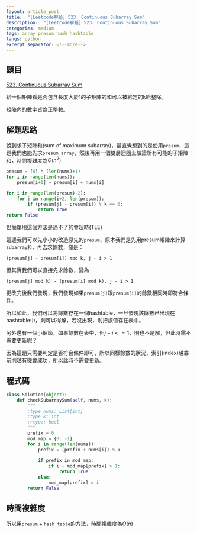 ```yaml
---
layout: article_post
title:  "[Leetcode解題] 523. Continuous Subarray Sum"
description:  "[Leetcode解題] 523. Continuous Subarray Sum"
categories: medium 
tags: array presum hash hashtable
langs: python
excerpt_separator: <!--more-->
---
```


## 題目
[523. Continuous Subarray Sum](https://leetcode.com/problems/continuous-subarray-sum/)

給一個矩陣看是否包含長度大於1的子矩陣的和可以被給定的k給整除。

矩陣內的數字皆為正整數。

<!--more-->

## 解題思路

說到求子矩陣和(sum of maximum subarray)，最直覺想到的是使用`presum`，這題我們也能先求`presum array`，然後再用一個雙層迴圈去驗證所有可能的子矩陣和，時間複雜度為$O(n^2)$

```python
presum = [0] * (len(nums)+1)
for i in range(len(nums)):
    presum[i+1] = presum[i] + nums[i]

for i in range(len(presum)-2):
    for j in range(i+2, len(presum)):
        if (presum[j] - presum[i]) % k == 0:
            return True
return False
```

但簡單用這個方法是過不了的會超時(TLE)

這邊我們可以先小小的改造原先的`presum`，原本我們是先用presum矩陣來計算`subarray和`，再去求餘數，像是：

`(presum[j] - presum[i]) mod k, j - i > 1`

但其實我們可以直接先求餘數，變為

`(presum[j] mod k) - (presum[i] mod k), j - i > 1`

更改完後我們發現，我們發現如果`presum[j]`跟`presum[i]`的餘數相同時即符合條件。

所以如此，我們可以將餘數存在一個hashtable，一旦發現該餘數已出現在hashtable中，則可以得解，若沒出現，則把該值存在表中。

另外還有一個小細節，如果餘數在表中，但$j - i <= 1$，則也不是解，但此時需不需要更新呢？

因為這題只需要判定是否符合條件即可，所以同樣餘數的狀況，索引(index)越靠前則越有機會成功，所以此時不需要更新。

## 程式碼

```python
class Solution(object):
    def checkSubarraySum(self, nums, k):
        """
        :type nums: List[int]
        :type k: int
        :rtype: bool
        """
        prefix = 0
        mod_map = {0: -1}
        for i in range(len(nums)):
            prefix = (prefix + nums[i]) % k
            
            if prefix in mod_map:
                if i - mod_map[prefix] > 1:
                    return True
            else:
                mod_map[prefix] = i
        return False
```

## 時間複雜度

所以用`presum` + `hash table`的方法，時間複雜度為$O(n)$